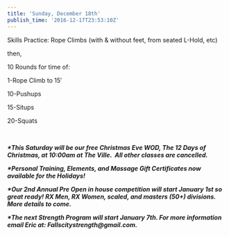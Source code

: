 ```yaml
---
title: 'Sunday, December 18th'
publish_time: '2016-12-17T23:53:10Z'
---
```


Skills Practice: Rope Climbs (with & without feet, from seated L-Hold,
etc)

then,

10 Rounds for time of:

1-Rope Climb to 15′

10-Pushups

15-Situps

20-Squats

 

***\*This Saturday will be our free Christmas Eve WOD, The 12 Days of
Christmas, at 10:00am at The Ville.  All other classes are cancelled.***

***\*Personal Training, Elements, and Massage Gift Certificates now
available for the Holidays!***

***\*Our 2nd Annual Pre Open in house competition will start January 1st
so great ready! RX Men, RX Women, scaled, and masters (50+) divisions.
More details to come.***

***\*The next Strength Program will start January 7th. For more
information email Eric at: Fallscitystrength\@gmail.com.***
